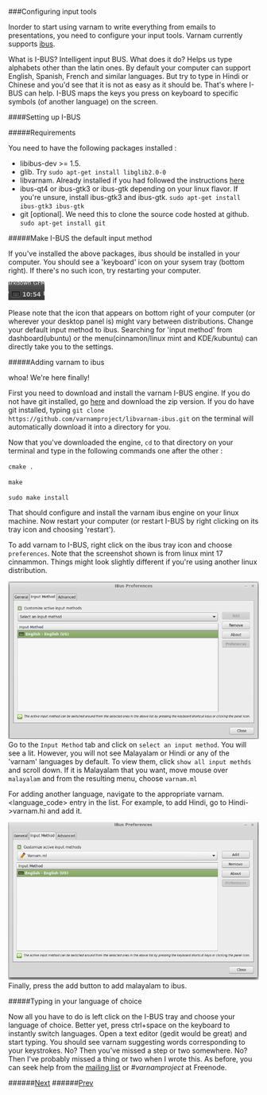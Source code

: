 ###Configuring input tools

Inorder to start using varnam to write everything from emails to presentations, you need to configure your input tools. Varnam currently supports [ibus](http://en.wikipedia.org/wiki/Intelligent_Input_Bus).

What is I-BUS? Intelligent input BUS.
What does it do? Helps us type alphabets other than the latin ones. By default your computer can support English, Spanish, French and similar languages. But try to type in Hindi or Chinese and you'd see that it is not as easy as it should be. That's where I-BUS can help. I-BUS maps the keys you press on keyboard to specific symbols (of another language) on the screen.

####Setting up I-BUS

#####Requirements

You need to have the following packages installed :

+ libibus-dev >= 1.5.
+ glib. Try `sudo apt-get install libglib2.0-0`
+ libvarnam. Already installed if you had followed the instructions [here](guide_getting_started.md)
+ ibus-qt4 or ibus-gtk3 or ibus-gtk depending on your linux flavor. If you're unsure, install ibus-gtk3 and ibus-gtk. `sudo apt-get install ibus-gtk3 ibus-gtk` 
+ git [optional]. We need this to clone the source code hosted at github. `sudo apt-get install git`

#####Make I-BUS the default input method

If you've installed the above packages, ibus should be installed in your computer. You should see a 'keyboard' icon on your sysem tray (bottom right). If there's no such icon, try restarting your computer.

![ibus system tray](screenshots/ibus_tray.png)

Please note that the icon that appears on bottom right of your computer (or wherever your desktop panel is) might vary between distributions. Change your default input method to ibus. Searching for 'input method' from dashboard(ubuntu) or the menu(cinnamon/linux mint and KDE/kubuntu) can directly take you to the settings.

#####Adding varnam to ibus

whoa! We're here finally!

First you need to download and install the varnam I-BUS engine. If you do not have git installed, go [here](https://github.com/varnamproject/libvarnam-ibus) and download the zip version.
If you do have git installed, typing `git clone https://github.com/varnamproject/libvarnam-ibus.git`  on the terminal will automatically download it into a directory for you.

Now that you've downloaded the engine, `cd` to that directory on your terminal and type in the following commands one after the other :

`cmake .`

`make`

`sudo make install`

That should configure and install the varnam ibus engine on your linux machine. Now restart your computer (or restart I-BUS by right clicking on its tray icon and choosing 'restart').

To add varnam to I-BUS, right click on the ibus tray icon and choose `preferences`. Note that the screenshot shown is from linux mint 17 cinnammon. Things might look slightly different if you're using another linux distribution.

![preferences](screenshots/ibus_preferences.png)
Go to the `Input Method` tab and click on `select an input method`. You will see a lit. However, you will not see Malayalam or Hindi or any of the 'varnam' languages by default. To view them, click `show all input methds` and scroll down. If it is Malayalam that you want, move mouse over `malayalam` and from the resulting menu, choose `varnam.ml`

For adding another language, navigate to the appropriate varnam.<language_code> entry in the list. For example, to add Hindi, go to Hindi->varnam.hi and add it.

![final](screenshots/ibus_final.png)
Finally, press the add button to add malayalam to ibus.

#####Typing in your language of choice

Now all you have to do is left click on the I-BUS tray and choose your language of choice. Better yet, press ctrl+space on the keyboard to instantly switch languages. Open a text editor (gedit would be great) and start typing. You should see varnam suggesting words corresponding to your keystrokes. No? Then you've missed a step or two somewhere. No? Then I've probably missed a thing or two when I wrote this. As before, you can seek help from the [mailing list](https://lists.nongnu.org/mailman/listinfo/varnamproject-discuss) or _#varnamproject_ at Freenode.

######[Next](guide_word_corpus.md)
######[Prev](guide_getting_started.md)


